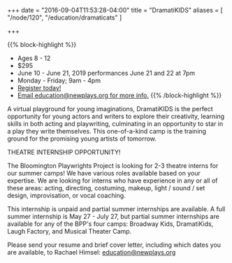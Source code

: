 +++
date = "2016-09-04T11:53:28-04:00"
title = "DramatiKIDS"
aliases = [
    "/node/120",
    "/education/dramaticats"
]

+++

{{% block-highlight %}}
* Ages 8 - 12
* $295
* June 10 - June 21, 2019 performances June 21 and 22 at 7pm
* Monday - Friday; 9am - 4pm
* [Register today!](https://ivytechbloomington.augusoft.net/index.cfm?method=ClassListing.ClassListingDisplay&int_category_id=6&int_sub_category_id=27&int_catalog_id=)
* [Email education@newplays.org for more info.](mailto:education@newplays.org)
{{% /block-highlight %}}

A virtual playground for young imaginations, DramatiKIDS is the perfect opportunity for young actors and writers to explore their creativity, learning skills in both acting and playwriting, culminating in an opportunity to star in a play they write themselves. This one-of-a-kind camp is the training ground for the promising young artists of tomorrow.


THEATRE INTERNSHIP OPPORTUNITY!

The Bloomington Playwrights Project is looking for 2-3 theatre interns for our summer camps! We have various roles available based on your expertise. We are looking for interns who have experience in any or all of these areas: acting, directing, costuming, makeup, light / sound / set design, improvisation, or vocal coaching.

This internship is unpaid and partial summer internships are available. A full summer internship is May 27 - July 27, but partial summer internships are available for any of the BPP's four camps: Broadway Kids, DramatiKids, Laugh Factory, and Musical Theater Camp.

Please send your resume and brief cover letter, including which dates you are available, to Rachael Himsel: [education@newplays.org](mailto:education@newplays.org)
